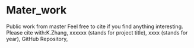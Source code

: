 # Mater_work
Public work from master
Feel free to cite if you find anything interesting. 
Please cite with:K.Zhang, xxxxxx (stands for project title), xxxx (stands for year), GitHub Repository, 
